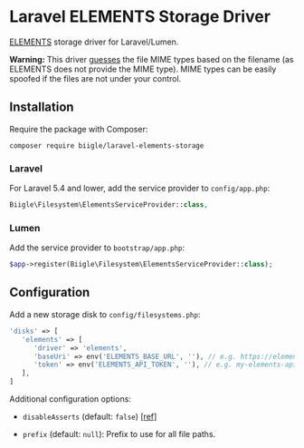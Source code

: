 # Laravel ELEMENTS Storage Driver

[ELEMENTS](https://elements.tv) storage driver for Laravel/Lumen.

**Warning:** This driver [guesses](https://github.com/mzur/guess-mime) the file MIME types based on the filename (as ELEMENTS does not provide the MIME type). MIME types can be easily spoofed if the files are not under your control.

## Installation

Require the package with Composer:

```
composer require biigle/laravel-elements-storage
```

### Laravel

For Laravel 5.4 and lower, add the service provider to `config/app.php`:

```php
Biigle\Filesystem\ElementsServiceProvider::class,
```

### Lumen

Add the service provider to `bootstrap/app.php`:
```php
$app->register(Biigle\Filesystem\ElementsServiceProvider::class);
```

## Configuration

Add a new storage disk to `config/filesystems.php`:

```php
'disks' => [
   'elements' => [
      'driver' => 'elements',
      'baseUri' => env('ELEMENTS_BASE_URL', ''), // e.g. https://elements.example.com
      'token' => env('ELEMENTS_API_TOKEN', ''), // e.g. my-elements-api-token
   ],
]
```

Additional configuration options:

- `disableAsserts` (default: `false`) [[ref]](https://flysystem.thephpleague.com/docs/advanced/performance/)

- `prefix` (default: `null`): Prefix to use for all file paths.

